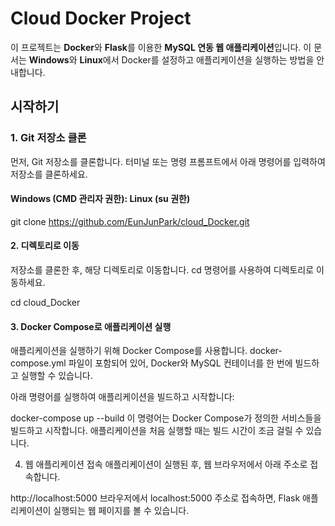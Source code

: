 # Cloud Docker Project

이 프로젝트는 **Docker**와 **Flask**를 이용한 **MySQL 연동 웹 애플리케이션**입니다. 
이 문서는 **Windows**와 **Linux**에서 Docker를 설정하고 애플리케이션을 실행하는 방법을 안내합니다.

## 시작하기

### **1. Git 저장소 클론**

먼저, Git 저장소를 클론합니다. 터미널 또는 명령 프롬프트에서 아래 명령어를 입력하여 저장소를 클론하세요.

#### Windows (CMD 관리자 권한): Linux (su 권한)
git clone https://github.com/EunJunPark/cloud_Docker.git

#### 2. 디렉토리로 이동
저장소를 클론한 후, 해당 디렉토리로 이동합니다. cd 명령어를 사용하여 디렉토리로 이동하세요.

cd cloud_Docker

#### 3. Docker Compose로 애플리케이션 실행
애플리케이션을 실행하기 위해 Docker Compose를 사용합니다. docker-compose.yml 파일이 포함되어 있어, Docker와 MySQL 컨테이너를 한 번에 빌드하고 실행할 수 있습니다.

아래 명령어를 실행하여 애플리케이션을 빌드하고 시작합니다:

docker-compose up --build
이 명령어는 Docker Compose가 정의한 서비스들을 빌드하고 시작합니다. 애플리케이션을 처음 실행할 때는 빌드 시간이 조금 걸릴 수 있습니다.

4. 웹 애플리케이션 접속
애플리케이션이 실행된 후, 웹 브라우저에서 아래 주소로 접속합니다.

http://localhost:5000
브라우저에서 localhost:5000 주소로 접속하면, Flask 애플리케이션이 실행되는 웹 페이지를 볼 수 있습니다.

